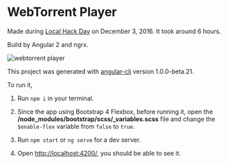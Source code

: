 # WebTorrent Player

Made during [Local Hack Day](https://localhackday.mlh.io/) on December 3, 2016. It took around 6 hours.

Build by Angular 2 and ngrx.

![webtorrent player](https://cloud.githubusercontent.com/assets/3375461/20901694/b267ae10-bb01-11e6-86b5-8f5042b066a7.png)

This project was generated with [angular-cli](https://github.com/angular/angular-cli) version 1.0.0-beta.21.

To run it,

1. Run `npm i` in your terminal.

2. Since the app using Bootstrap 4 Flexbox, before running it, open the **/node_modules/bootstrap/scss/_variables.scss** file and change the `$enable-flex` variable from `false` to `true`.

3. Run `npm start` or `ng serve` for a dev server.

4. Open [http://localhost:4200/](http://localhost:4200/), you should be able to see it.
